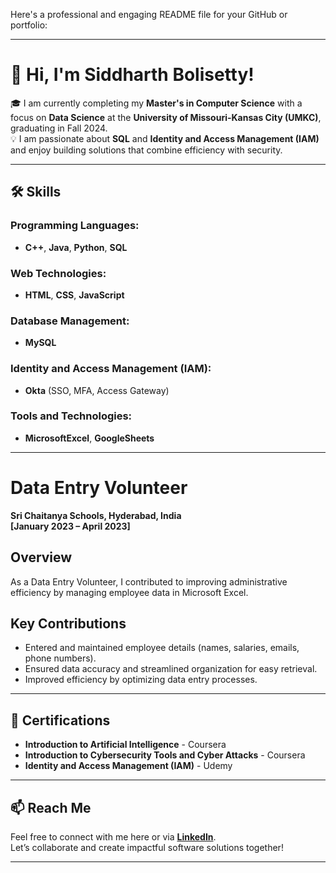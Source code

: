 Here's a professional and engaging README file for your GitHub or portfolio:

---

# 👋 Hi, I'm Siddharth Bolisetty!  

🎓 I am currently completing my **Master's in Computer Science** with a focus on **Data Science** at the **University of Missouri-Kansas City (UMKC)**, graduating in Fall 2024.  
💡 I am passionate about **SQL** and **Identity and Access Management (IAM)** and enjoy building solutions that combine efficiency with security.

---

## 🛠️ Skills  

### Programming Languages:  
- **C++**, **Java**, **Python**, **SQL**  

### Web Technologies:  
- **HTML**, **CSS**, **JavaScript**  

### Database Management:  
- **MySQL**  

### Identity and Access Management (IAM):  
- **Okta** (SSO, MFA, Access Gateway)
  
### Tools and Technologies:
- **MicrosoftExcel**, **GoogleSheets**

---

# Data Entry Volunteer  
**Sri Chaitanya Schools, Hyderabad, India**  
**[January 2023 – April 2023]**

## Overview  
As a Data Entry Volunteer, I contributed to improving administrative efficiency by managing employee data in Microsoft Excel.  

## Key Contributions  
- Entered and maintained employee details (names, salaries, emails, phone numbers).  
- Ensured data accuracy and streamlined organization for easy retrieval.  
- Improved efficiency by optimizing data entry processes.  
---

## 📜 Certifications  

- **Introduction to Artificial Intelligence** - Coursera  
- **Introduction to Cybersecurity Tools and Cyber Attacks** - Coursera  
- **Identity and Access Management (IAM)** - Udemy  

---

## 📫 Reach Me  

Feel free to connect with me here or via **[LinkedIn](http://www.linkedin.com/in/siddharth-bolisetty-9b03192b4)**.  
Let’s collaborate and create impactful software solutions together!  

---

